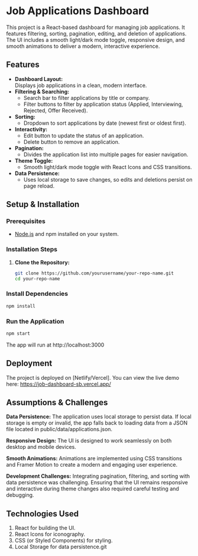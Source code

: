 # Job Applications Dashboard

This project is a React-based dashboard for managing job applications. It features filtering, sorting, pagination, editing, and deletion of applications. The UI includes a smooth light/dark mode toggle, responsive design, and smooth animations to deliver a modern, interactive experience.

## Features

- **Dashboard Layout:**  
  Displays job applications in a clean, modern interface.
- **Filtering & Searching:**  
  - Search bar to filter applications by title or company.
  - Filter buttons to filter by application status (Applied, Interviewing, Rejected, Offer Received).
- **Sorting:**  
  - Dropdown to sort applications by date (newest first or oldest first).
- **Interactivity:**  
  - Edit button to update the status of an application.
  - Delete button to remove an application.
- **Pagination:**  
  - Divides the application list into multiple pages for easier navigation.
- **Theme Toggle:**  
  - Smooth light/dark mode toggle with React Icons and CSS transitions.
- **Data Persistence:**  
  - Uses local storage to save changes, so edits and deletions persist on page reload.

## Setup & Installation

### Prerequisites
- [Node.js](https://nodejs.org/) and npm installed on your system.

### Installation Steps
1. **Clone the Repository:**
   ```bash
   git clone https://github.com/yourusername/your-repo-name.git
   cd your-repo-name
   ```

### Install Dependencies

```bash
npm install
```

### Run the Application
```bash
npm start
```
The app will run at http://localhost:3000

## Deployment
The project is deployed on [Netlify/Vercel]. You can view the live demo here:
https://job-dashboard-sb.vercel.app/

## Assumptions & Challenges
**Data Persistence:**
The application uses local storage to persist data. If local storage is empty or invalid, the app falls back to loading data from a JSON file located in public/data/applications.json.

**Responsive Design:**
The UI is designed to work seamlessly on both desktop and mobile devices.

**Smooth Animations:**
Animations are implemented using CSS transitions and Framer Motion to create a modern and engaging user experience.

**Development Challenges:**
Integrating pagination, filtering, and sorting with data persistence was challenging. Ensuring that the UI remains responsive and interactive during theme changes also required careful testing and debugging.

## Technologies Used
1) React for building the UI.
2) React Icons for iconography.
3) CSS (or Styled Components) for styling.
4) Local Storage for data persistence.git 

